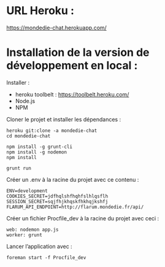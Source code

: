 # URL Heroku : #

https://mondedie-chat.herokuapp.com/

# Installation de la version de développement en local : #

Installer :

* heroku toolbelt : https://toolbelt.heroku.com/
* Node.js
* NPM

Cloner le projet et installer les dépendances :
```
heroku git:clone -a mondedie-chat
cd mondedie-chat

npm install -g grunt-cli
npm install -g nodemon
npm install

grunt run
```


Créer un .env à la racine du projet avec ce contenu :

```
ENV=development
COOKIES_SECRET=jdfhqlshfhqhfslhlqsflh
SESSION_SECRET=sqjfhjkhqskfhkhqjkshfj
FLARUM_API_ENDPOINT=http://flarum.mondedie.fr/api/
```

Créer un fichier Procfile_dev à la racine du projet avec ceci :

```
web: nodemon app.js
worker: grunt
```

Lancer l’application avec : 

```
foreman start -f Procfile_dev
```